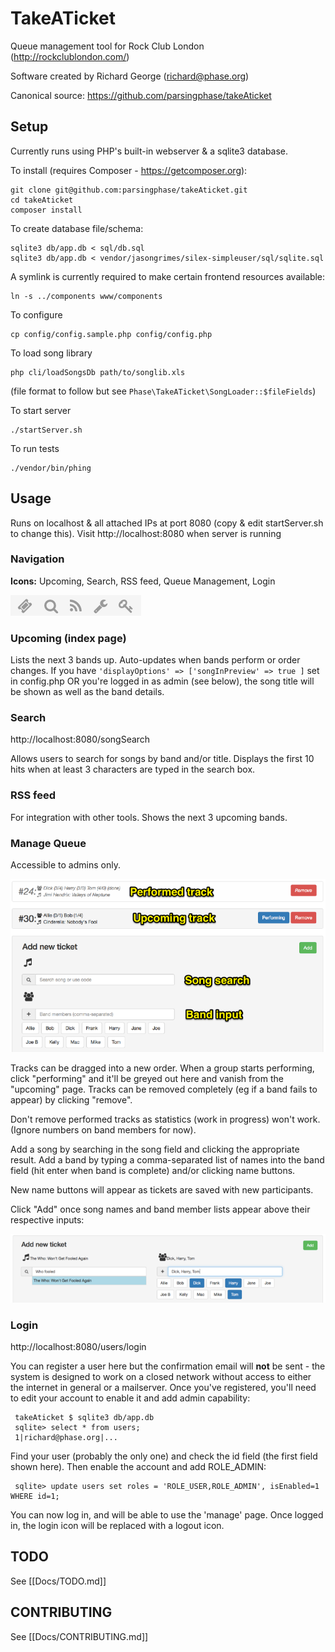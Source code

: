 TakeATicket
===========
Queue management tool for Rock Club London (http://rockclublondon.com/)

Software created by Richard George (richard@phase.org)

Canonical source: https://github.com/parsingphase/takeAticket

## Setup

Currently runs using PHP's built-in webserver & a sqlite3 database.

To install (requires Composer - https://getcomposer.org):

    git clone git@github.com:parsingphase/takeAticket.git
    cd takeAticket
    composer install
 
To create database file/schema:

    sqlite3 db/app.db < sql/db.sql
    sqlite3 db/app.db < vendor/jasongrimes/silex-simpleuser/sql/sqlite.sql
 
A symlink is currently required to make certain frontend resources available:

    ln -s ../components www/components
 
To configure
 
    cp config/config.sample.php config/config.php
 
To load song library

    php cli/loadSongsDb path/to/songlib.xls
    
(file format to follow but see `Phase\TakeATicket\SongLoader::$fileFields`)
 
To start server

    ./startServer.sh
    
To run tests 

    ./vendor/bin/phing

## Usage

Runs on localhost & all attached IPs at port 8080 (copy & edit startServer.sh to change this).
Visit http://localhost:8080 when server is running

### Navigation
**Icons:** Upcoming, Search, RSS feed, Queue Management, Login

![Iconbar](docs/images/iconbar.png)

### Upcoming (index page)

Lists the next 3 bands up. Auto-updates when bands perform or order changes. If you have `'displayOptions' => ['songInPreview' => true ]`
set in config.php OR you're logged in as admin (see below), the song title will be shown as well as the band details.

### Search

http://localhost:8080/songSearch

Allows users to search for songs by band and/or title. Displays the first 10 hits when at least 3 characters are typed in the search box.

### RSS feed

For integration with other tools. Shows the next 3 upcoming bands.

### Manage Queue

Accessible to admins only. 

![Management interface](docs/images/QueueManagement.png)

Tracks can be dragged into a new order. When a group starts performing, click "performing" and it'll be greyed out here and
vanish from the "upcoming" page. Tracks can be removed completely (eg if a band fails to appear) by clicking "remove". 

Don't remove performed tracks as statistics (work in progress) won't work. (Ignore numbers on band members for now).

Add a song by searching in the song field and clicking the appropriate result. Add a band by typing a comma-separated list 
of names into the band field (hit enter when band is complete) and/or clicking name buttons. 

New name buttons will appear as tickets are saved with new participants. 

Click "Add" once song names and band member lists appear above their respective inputs:

![Management interface](docs/images/AddTicketFormFilled.png)


### Login

http://localhost:8080/users/login 

You can register a user here but the confirmation email will **not** be sent - the system is designed to work on a closed network 
without access to either the internet in general or a mailserver. Once you've registered, you'll need to edit your account to enable
it and add admin capability:

     takeAticket $ sqlite3 db/app.db 
     sqlite> select * from users;
     1|richard@phase.org|...
     
Find your user (probably the only one) and check the id field (the first field shown here). Then enable the account and add ROLE_ADMIN:
     
     sqlite> update users set roles = 'ROLE_USER,ROLE_ADMIN', isEnabled=1 WHERE id=1;

You can now log in, and will be able to use the 'manage' page. Once logged in, the login icon will be replaced with a logout icon.

## TODO 

See [[Docs/TODO.md]]

## CONTRIBUTING 

See [[Docs/CONTRIBUTING.md]]
